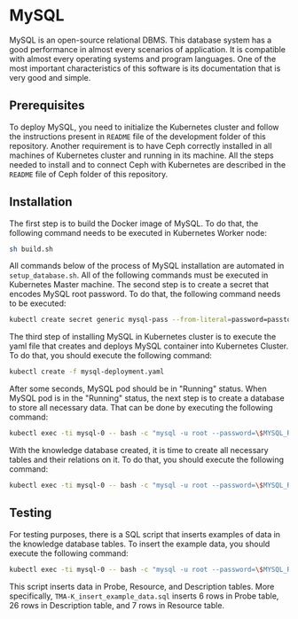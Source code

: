 # MySQL
MySQL is an open-source relational DBMS. This database system has a good performance in almost every scenarios of application. It is compatible with almost every operating systems and program languages. One of the most important characteristics of this software is its documentation that is very good and simple.

## Prerequisites
To deploy MySQL, you need to initialize the Kubernetes cluster and follow the instructions present in `README` file of the development folder of this repository.
Another requirement is to have Ceph correctly installed in all machines of Kubernetes cluster and running in its machine. All the steps needed to install and to connect Ceph with Kubernetes are described in the `README` file of Ceph folder of this repository.

## Installation
The first step is to build the Docker image of MySQL. To do that, the following command needs to be executed in Kubernetes Worker node:
```sh
sh build.sh
```
All commands below of the process of MySQL installation are automated in `setup_database.sh`. All of the following commands must be executed in Kubernetes Master machine.
The second step is to create a secret that encodes MySQL root password. To do that, the following command needs to be executed:
```sh
kubectl create secret generic mysql-pass --from-literal=password=passtobereplaced
```
The third step of installing MySQL in Kubernetes cluster is to execute the yaml file that creates and deploys MySQL container into Kubernetes Cluster. To do that, you should execute the following command:
 ```sh
kubectl create -f mysql-deployment.yaml
```
After some seconds, MySQL pod should be in "Running" status.
When MySQL pod is in the "Running" status, the next step is to create a database to store all necessary data. That can be done by executing the following command: 
```sh
kubectl exec -ti mysql-0 -- bash -c "mysql -u root --password=\$MYSQL_ROOT_PASSWORD -e \"CREATE DATABASE knowledge /*\!40100 DEFAULT CHARACTER SET utf8 */;\""
```
With the knowledge database created, it is time to create all necessary tables and their relations on it. To do that, you should execute the following command:
 ```sh
kubectl exec -ti mysql-0 -- bash -c "mysql -u root --password=\$MYSQL_ROOT_PASSWORD knowledge < /mysql/TMA-K_create_database.sql"
```
## Testing
For testing purposes, there is a SQL script that inserts examples of data in the knowledge database tables.
To insert the example data, you should execute the following command:
```sh
kubectl exec -ti mysql-0 -- bash -c "mysql -u root --password=\$MYSQL_ROOT_PASSWORD knowledge < /mysql/TMA-K_insert_example_data.sql"
```
This script inserts data in Probe, Resource, and Description tables. More specifically, `TMA-K_insert_example_data.sql` inserts 6 rows in Probe table, 26 rows in Description table, and 7 rows in Resource table.
